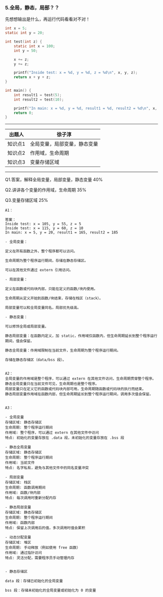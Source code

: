 ### 5.全局，静态，局部？？

先想想输出是什么，再运行代码看看对不对！

```c
int x = 5;          
static int y = 20;  

int test(int z) {
    static int x = 100;   
    int y = 50;           

    x += z;
    y += z;

    printf("Inside test: x = %d, y = %d, z = %d\n", x, y, z);
    return x + y + z;
}

int main() {
    int result1 = test(5);
    int result2 = test(10);

    printf("In main: x = %d, y = %d, result1 = %d, result2 = %d\n", x, y, result1, result2);
    return 0;
}

```

------

| **出题人** | **徐子淳**   |
| ---------- | ------------ |
| 知识点1    | 全局变量，局部变量，静态变量 |
| 知识点2    | 作用域，生命周期   |
| 知识点3    | 变量存储区域    |

------

Q1.答案，解释全局变量，局部变量，静态变量 40%

Q2.讲讲各个变量的作用域，生命周期 35%

Q3.变量存储区域 25%

```
A1：

答案：
Inside test: x = 105, y = 55, z = 5
Inside test: x = 115, y = 60, z = 10
In main: x = 5, y = 20, result1 = 165, result2 = 185

- 全局变量：

定义在所有函数之外，整个程序都可以访问。

生命周期为整个程序运行期间，存储在静态存储区。

可以在其他文件通过 extern 引用访问。

- 局部变量：

定义在函数或代码块内部，只能在定义的函数/块内使用。

生命周期从定义开始到函数/块结束，存储在栈区（stack）。

局部变量可以和全局变量同名，局部优先级高。

- 静态变量：

可以修饰全局或局部变量。

静态局部变量：在函数内定义，加 static，作用域仅函数内，但生命周期延长到整个程序运行期间，值会保留。

静态全局变量：作用域限制在当前文件，生命周期为整个程序运行期间。

存储在静态存储区（data/bss 段）。


A2：
全局变量的作用域是整个程序，可以通过 extern 在其他文件访问，生命周期贯穿整个程序。
静态全局变量只在当前文件可见，生命周期也是整个程序。
局部变量只在定义它的函数或代码块内部可用，生命周期随函数或代码块的执行而结束。
静态局部变量作用域在函数内部，但生命周期延长到整个程序运行期间，调用多次值会保留。


A3：

- 全局变量
存储区域: 静态存储区
生命周期: 整个程序运行期间
作用域: 整个程序，可以通过 extern 在其他文件中访问
特点: 初始化的变量存放在 .data 段，未初始化的变量存放在 .bss 段

- 静态全局变量
存储区域: 静态存储区
生命周期: 整个程序运行期间
作用域: 当前文件
特点: 名字私有，避免与其他文件中的同名变量冲突

- 局部变量
存储区域: 栈区
生命周期: 函数调用期间
作用域: 函数/块内部
特点: 每次调用时重新分配内存

- 静态局部变量
存储区域: 静态存储区
生命周期: 整个程序运行期间
作用域: 函数内部
特点: 保留上次调用后的值，多次调用时值会累积

- 动态分配变量
存储区域: 堆区
生命周期: 手动释放（例如使用 free 函数）
作用域: 通过指针访问
特点: 灵活分配，需要程序员手动管理内存


- 静态存储区

data 段：存储已初始化的全局变量

bss 段：存储未初始化的全局变量或初始化为 0 的变量
```
